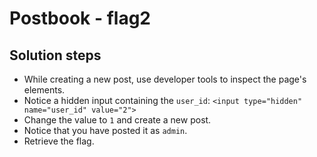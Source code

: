 # Postbook - flag2

## Solution steps
- While creating a new post, use developer tools to inspect the page's elements.
- Notice a hidden input containing the `user_id`:
  `<input type="hidden" name="user_id" value="2">`
- Change the value to `1` and create a new post.
- Notice that you have posted it as `admin`.
- Retrieve the flag.
